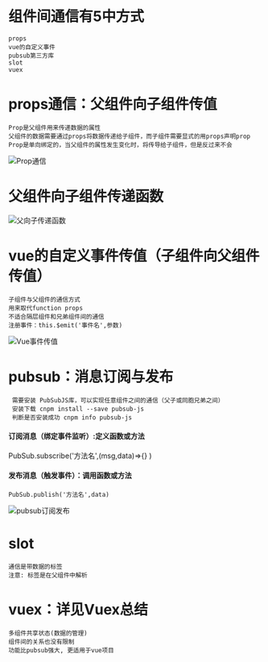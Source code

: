 # 组件间通信有5中方式
    props
    vue的自定义事件
    pubsub第三方库
    slot
    vuex  

# props通信：父组件向子组件传值
    Prop是父组件用来传递数据的属性
    父组件的数据需要通过props将数据传递给子组件，而子组件需要显式的用props声明prop
    Prop是单向绑定的，当父组件的属性发生变化时，将传导给子组件，但是反过来不会
    
![Prop通信](img/Prop通信.png)

# 父组件向子组件传递函数
![父向子传递函数](img/父向子传递函数.png)

# vue的自定义事件传值（子组件向父组件传值）
    子组件与父组件的通信方式
    用来取代function props
    不适合隔层组件和兄弟组件间的通信
    注册事件：this.$emit('事件名',参数)

![Vue事件传值](img/Vue事件传值.png)        

# pubsub：消息订阅与发布
     需要安装 PubSubJS库，可以实现任意组件之间的通信（父子或同胞兄弟之间）
     安装下载 cnpm install --save pubsub-js
     判断是否安装成功 cnpm info pubsub-js

#### 订阅消息（绑定事件监听）:定义函数或方法
PubSub.subscribe('方法名',(msg,data)=>{} )

#### 发布消息（触发事件）：调用函数或方法
    PubSub.publish('方法名',data)
     
![pubsub订阅发布](img/pubsub订阅发布.png)

# slot
    通信是带数据的标签
    注意: 标签是在父组件中解析
# vuex：详见Vuex总结 
    多组件共享状态(数据的管理)
    组件间的关系也没有限制
    功能比pubsub强大, 更适用于vue项目
    
     
